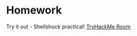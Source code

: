 # Homework

Try it out - Shellshock practical!
[TryHackMe Room](https://tryhackme.com/jr/shellshock)
